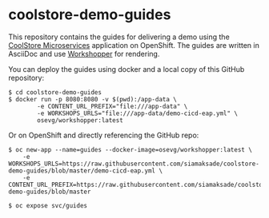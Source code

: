 # coolstore-demo-guides

This repository contains the guides for delivering a demo using the [CoolStore Microservices](https://github.com/jbossdemocentral/coolstore-microservice) application on OpenShift. The guides are written in AsciiDoc and use [Workshopper](https://github.com/openshift-evangelists/workshopper) for rendering. 


You can deploy the guides using docker and a local copy of this GitHub repository:
```
$ cd coolstore-demo-guides
$ docker run -p 8080:8080 -v $(pwd):/app-data \
        -e CONTENT_URL_PREFIX="file:///app-data" \
        -e WORKSHOPS_URLS="file:///app-data/demo-cicd-eap.yml" \
        osevg/workshopper:latest
```

Or on OpenShift and directly referencing the GitHub repo:

```
$ oc new-app --name=guides --docker-image=osevg/workshopper:latest \
    -e WORKSHOPS_URLS=https://raw.githubusercontent.com/siamaksade/coolstore-demo-guides/blob/master/demo-cicd-eap.yml \
    -e CONTENT_URL_PREFIX=https://raw.githubusercontent.com/siamaksade/coolstore-demo-guides/blob/master

$ oc expose svc/guides
```